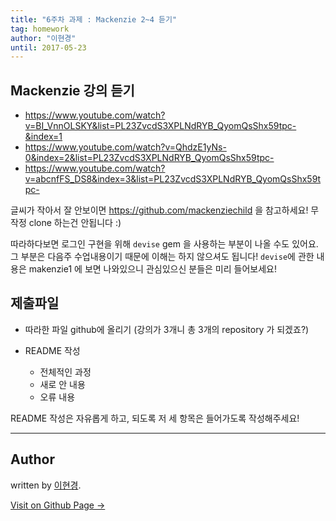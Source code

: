 ```yaml
---
title: "6주차 과제 : Mackenzie 2~4 듣기"
tag: homework
author: "이현경"
until: 2017-05-23
---
```


## Mackenzie 강의 듣기

- https://www.youtube.com/watch?v=BI_VnnOLSKY&list=PL23ZvcdS3XPLNdRYB_QyomQsShx59tpc-&index=1
- https://www.youtube.com/watch?v=QhdzE1yNs-0&index=2&list=PL23ZvcdS3XPLNdRYB_QyomQsShx59tpc-
- https://www.youtube.com/watch?v=abcnfFS_DS8&index=3&list=PL23ZvcdS3XPLNdRYB_QyomQsShx59tpc-

글씨가 작아서 잘 안보이면 https://github.com/mackenziechild 을 참고하세요! 
무작정 clone 하는건 안됩니다 :)

따라하다보면 로그인 구현을 위해 ``devise`` gem 을 사용하는 부분이 나올 수도 있어요.
그 부분은 다음주 수업내용이기 때문에 이해는 하지 않으셔도 됩니다!
``devise``에 관한 내용은 makenzie1 에 보면 나와있으니 관심있으신 분들은 미리 들어보세요!

## 제출파일

 - 따라한 파일 github에 올리기
	(강의가 3개니 총 3개의 repository 가 되겠죠?)

 - README 작성
 	- 전체적인 과정
 	- 새로 안 내용
 	- 오류 내용

README 작성은 자유롭게 하고, 되도록 저 세 항목은 들어가도록 작성해주세요!

---
## Author

written by [이현경](https://hyunkyung12.github.io).


<a href="https://hyunkyung12.github.io" target="_blank" class="btn btn-black"><i class="fa fa-github fa-lg"></i> Visit on Github Page &rarr;</a>


